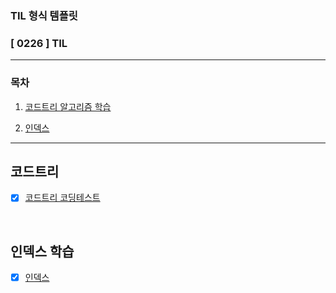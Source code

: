 ### TIL 형식 템플릿

### [ 0226 ] TIL

---

### 목차

1. [코드트리 알고리즘 학습](#코드트리)


2. [인덱스](#인덱스-학습)


---

## 코드트리
- [x] [코드트리 코딩테스트](https://github.com/KMGeon/codetree-TILs/commits?author=KMGeon&since=2024-02-26&until=2024-02-27)

<br/>



## 인덱스 학습
- [x] [인덱스](https://velog.io/@geon_km/%EC%9D%B8%EB%8D%B1%EC%8A%A4)

